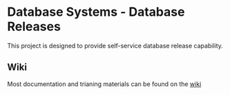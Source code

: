 # Database Systems - Database Releases
This project is designed to provide self-service database release capability.

## Wiki
Most documentation and trianing materials can be found on the [wiki](https://github.com/RKKoranteng/db-deployments/wiki)

